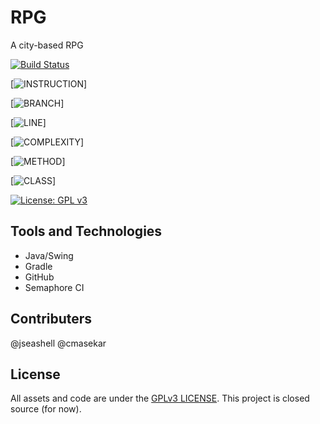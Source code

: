 # RPG
A city-based RPG

[![Build Status](https://semaphoreci.com/api/v1/projects/5309075f-13c3-404c-8a38-623d29de88b3/2757698/shields_badge.svg)](https://semaphoreci.com/jseashell-83/rpg)

[![INSTRUCTION](https://img.shields.io/badge/instruction--coverage-26%25-red.svg)]

[![BRANCH](https://img.shields.io/badge/branch--coverage-17%25-red.svg)]

[![LINE](https://img.shields.io/badge/line--coverage-27%25-red.svg)]

[![COMPLEXITY](https://img.shields.io/badge/complexity-3.20-brightgreen.svg)]

[![METHOD](https://img.shields.io/badge/method--coverage-38%25-red.svg)]

[![CLASS](https://img.shields.io/badge/class--coverage-45%25-orange.svg)]

[![License: GPL v3](https://img.shields.io/badge/License-GPLv3-blue.svg)](https://www.gnu.org/licenses/gpl-3.0)

## Tools and Technologies
* Java/Swing
* Gradle
* GitHub
* Semaphore CI

## Contributers
@jseashell
@cmasekar

## License
All assets and code are under the [GPLv3 LICENSE](LICENSE). This project is closed source (for now).

